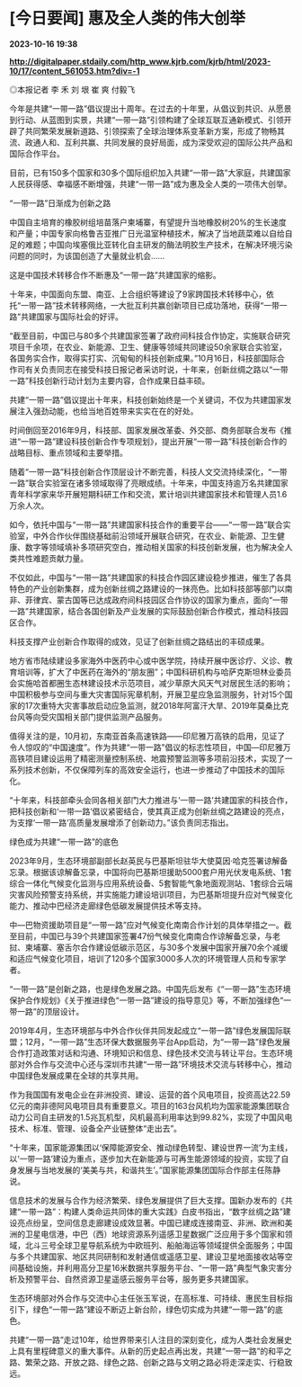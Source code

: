 # [今日要闻] 惠及全人类的伟大创举

**2023-10-16 19:38**

**http://digitalpaper.stdaily.com/http_www.kjrb.com/kjrb/html/2023-10/17/content_561053.htm?div=-1**

 ◎本报记者 李 禾 刘 垠 崔 爽 付毅飞

 今年是共建“一带一路”倡议提出十周年。在过去的十年里，从倡议到共识、从愿景到行动、从蓝图到实景，共建“一带一路”引领构建了全球互联互通新模式、引领开辟了共同繁荣发展新道路、引领探索了全球治理体系变革新方案，形成了物畅其流、政通人和、互利共赢、共同发展的良好局面，成为深受欢迎的国际公共产品和国际合作平台。

 目前，已有150多个国家和30多个国际组织加入共建“一带一路”大家庭，共建国家人民获得感、幸福感不断增强，共建“一带一路”成为惠及全人类的一项伟大创举。

 “一带一路”日渐成为创新之路

 中国自主培育的橡胶树组培苗落户柬埔寨，有望提升当地橡胶树20%的生长速度和产量；中国专家向格鲁吉亚推广日光温室种植技术，解决了当地蔬菜难以自给自足的难题；中国向埃塞俄比亚转化自主研发的酶法明胶生产技术，在解决环境污染问题的同时，为该国创造了大量就业机会……

 这是中国技术转移合作不断惠及“一带一路”共建国家的缩影。

 十年来，中国面向东盟、南亚、上合组织等建设了9家跨国技术转移中心，依托“一带一路”技术转移网络，一大批互利共赢创新项目已成功落地，获得“一带一路”共建国家与国际社会的好评。

 “截至目前，中国已与80多个共建国家签署了政府间科技合作协定，实施联合研究项目千余项，在农业、新能源、卫生、健康等领域共同建设50余家联合实验室，各国务实合作，取得实打实、沉甸甸的科技创新成果。”10月16日，科技部国际合作司有关负责同志在接受科技日报记者采访时说，十年来，创新丝绸之路以“一带一路”科技创新行动计划为主要内容，合作成果日益丰硕。

 共建“一带一路”倡议提出十年来，科技创新始终是一个关键词，不仅为共建国家发展注入强劲动能，也给当地百姓带来实实在在的好处。

 时间倒回至2016年9月，科技部、国家发展改革委、外交部、商务部联合发布《推进“一带一路”建设科技创新合作专项规划》，提出开展“一带一路”科技创新合作的战略目标、重点领域和主要举措。

 随着“一带一路”科技创新合作顶层设计不断完善，科技人文交流持续深化，“一带一路”联合实验室在诸多领域取得了亮眼成绩。十年来，中国支持逾万名共建国家青年科学家来华开展短期科研工作和交流，累计培训共建国家技术和管理人员1.6万余人次。

 如今，依托中国与“一带一路”共建国家科技合作的重要平台——“一带一路”联合实验室，中外合作伙伴围绕基础前沿领域开展联合研究，在农业、新能源、卫生健康、数字等领域填补多项研究空白，推动相关国家的科技创新发展，也为解决全人类共性难题贡献力量。

 不仅如此，中国与“一带一路”共建国家的科技合作园区建设稳步推进，催生了各具特色的产业创新集群，成为创新丝绸之路建设的一抹亮色。比如科技部等部门以南非、菲律宾、蒙古国等已达成政府间科技园区合作协议的国家为重点，面向“一带一路”共建国家，结合各国创新及产业发展的实际鼓励创新合作模式，推动科技园区合作。

 科技支撑产业创新合作取得的成效，见证了创新丝绸之路结出的丰硕成果。

 地方省市陆续建设多家海外中医药中心或中医学院，持续开展中医诊疗、义诊、教育培训等，扩大了中医药在海外的“朋友圈”；中国科研机构与哈萨克斯坦林业委员会实施哈首都圈生态林建设技术示范项目，减少草原大风天气对居民生活的影响；中国积极参与空间与重大灾害国际宪章机制，开展卫星应急监测服务，针对15个国家的17次重特大灾害事故启动应急监测，就2018年阿富汗大旱、2019年莫桑比克台风等向受灾国相关部门提供监测产品服务。

 值得关注的是，10月初，东南亚首条高速铁路——印尼雅万高铁的启用，见证了令人惊叹的“中国速度”。作为共建“一带一路”倡议的标志性项目，中国—印尼雅万高铁项目建设运用了精密测量控制系统、地震预警监测等多项前沿技术，实现了一系列技术创新，不仅保障列车的高效安全运行，也进一步推动了中国技术的国际化。

 “十年来，科技部牵头会同各相关部门大力推进与‘一带一路’共建国家的科技合作，把科技创新和‘一带一路’倡议紧密结合，使其真正成为创新丝绸之路建设的亮点，为支撑‘一带一路’高质量发展增添了创新动力。”该负责同志指出。

 绿色成为共建“一带一路”的底色

 2023年9月，生态环境部副部长赵英民与巴基斯坦驻华大使莫因·哈克签署谅解备忘录。根据该谅解备忘录，中国将向巴基斯坦援助5000套户用光伏发电系统、1套综合一体化气候变化监测与应用系统设备、5套智能气象地面观测站、1套综合云端灾害风险预警支持系统，并实施能力建设培训项目，为巴基斯坦提升应对气候变化能力、推动中巴经济走廊绿色低碳发展提供技术等支持。

 中—巴物资援助项目是“一带一路”应对气候变化南南合作计划的具体举措之一。截至目前，中国已与39个共建国家签署47份气候变化南南合作谅解备忘录，与老挝、柬埔寨、塞舌尔合作建设低碳示范区，与30多个发展中国家开展70余个减缓和适应气候变化项目，培训了120多个国家3000多人次的环境管理人员和专家学者。

 “一带一路”是创新之路，也是绿色发展之路。中国先后发布《“一带一路”生态环境保护合作规划》《关于推进绿色“一带一路”建设的指导意见》等，不断加强绿色“一带一路”的顶层设计。

 2019年4月，生态环境部与中外合作伙伴共同发起成立“一带一路”绿色发展国际联盟；12月，“一带一路”生态环保大数据服务平台App启动，为“一带一路”绿色发展合作打造政策对话和沟通、环境知识和信息、绿色技术交流与转让平台。生态环境部对外合作与交流中心还与深圳市共建“一带一路”环境技术交流与转移中心，推动中国绿色发展成果在全球的共享共用。

 作为我国国有发电企业在非洲投资、建设、运营的首个风电项目，投资高达22.59亿元的南非德阿风电项目具有重要意义。项目的163台风机均为国家能源集团联合动力公司自主研发的1.5兆瓦机型，风机最高利用率达到99.82%，实现了中国风电技术、标准、管理、设备全产业链整体“走出去”。

 “十年来，国家能源集团以‘保障能源安全、推动绿色转型、建设世界一流’为主线，以‘一带一路’建设为重点，逐步加大在新能源与可再生能源领域的投资，实现了自身发展与当地发展的‘美美与共，和谐共生’。”国家能源集团国际合作部主任陈静说。

 信息技术的发展与合作为经济繁荣、绿色发展提供了巨大支撑。国新办发布的《共建“一带一路”：构建人类命运共同体的重大实践》白皮书指出，“数字丝绸之路”建设亮点纷呈，空间信息走廊建设成效显著。中国已建成连接南亚、非洲、欧洲和美洲的卫星电信港，中巴（西）地球资源系列遥感卫星数据广泛应用于多个国家和领域，北斗三号全球卫星导航系统为中欧班列、船舶海运等领域提供全面服务；中国与多个共建国家、地区共同研制和发射通信或遥感卫星、建设卫星地面接收站等空间基础设施，并利用高分卫星16米数据共享服务平台、“一带一路”典型气象灾害分析及预警平台、自然资源卫星遥感云服务平台等，服务更多共建国家。

 生态环境部对外合作与交流中心主任张玉军说，在高标准、可持续、惠民生目标指引下，绿色“一带一路”建设不断迈上新台阶，绿色切实成为共建“一带一路”的底色。

 共建“一带一路”走过10年，给世界带来引人注目的深刻变化，成为人类社会发展史上具有里程碑意义的重大事件。从新的历史起点再出发，共建“一带一路”的和平之路、繁荣之路、开放之路、绿色之路、创新之路与文明之路必将走深走实、行稳致远。
